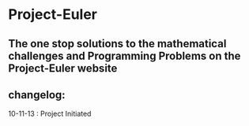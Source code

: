 Project-Euler
===========================================================
The one stop solutions to the mathematical challenges and Programming
Problems on the Project-Euler website
------------------------------------------------------------

changelog:
------------
10-11-13 : Project Initiated

 
